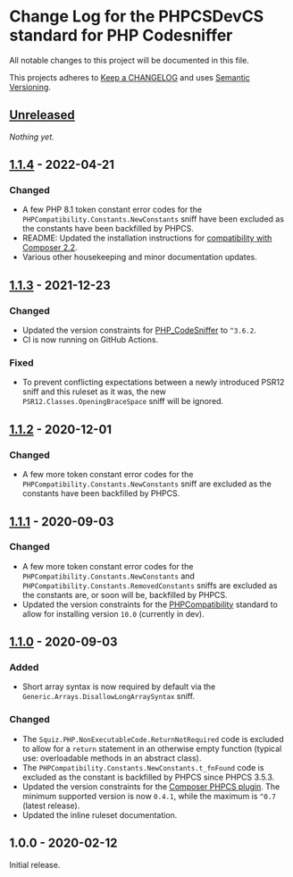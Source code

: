 # Change Log for the PHPCSDevCS standard for PHP Codesniffer

All notable changes to this project will be documented in this file.

This projects adheres to [Keep a CHANGELOG](http://keepachangelog.com/) and uses [Semantic Versioning](http://semver.org/).


## [Unreleased]

_Nothing yet._


## [1.1.4] - 2022-04-21

### Changed
- A few PHP 8.1 token constant error codes for the `PHPCompatibility.Constants.NewConstants` sniff have been excluded as the constants have been backfilled by PHPCS.
- README: Updated the installation instructions for [compatibility with Composer 2.2][composer22announce].
- Various other housekeeping and minor documentation updates.

[composer22announce]: https://blog.packagist.com/composer-2-2/#more-secure-plugin-execution

## [1.1.3] - 2021-12-23

### Changed
- Updated the version constraints for [PHP_CodeSniffer] to `^3.6.2`.
- CI is now running on GitHub Actions.

### Fixed
- To prevent conflicting expectations between a newly introduced PSR12 sniff and this ruleset as it was, the new `PSR12.Classes.OpeningBraceSpace` sniff will be ignored.

## [1.1.2] - 2020-12-01

### Changed
- A few more token constant error codes for the `PHPCompatibility.Constants.NewConstants` sniff are excluded as the constants have been backfilled by PHPCS.

## [1.1.1] - 2020-09-03

### Changed
- A few more token constant error codes for the `PHPCompatibility.Constants.NewConstants` and `PHPCompatibility.Constants.RemovedConstants` sniffs are excluded as the constants are, or soon will be, backfilled by PHPCS.
- Updated the version constraints for the [PHPCompatibility] standard to allow for installing version `10.0` (currently in dev).

## [1.1.0] - 2020-09-03

### Added
- Short array syntax is now required by default via the `Generic.Arrays.DisallowLongArraySyntax` sniff.

### Changed
- The `Squiz.PHP.NonExecutableCode.ReturnNotRequired` code is excluded to allow for a `return` statement in an otherwise empty function (typical use: overloadable methods in an abstract class).
- The `PHPCompatibility.Constants.NewConstants.t_fnFound` code is excluded as the constant is backfilled by PHPCS since PHPCS 3.5.3.
- Updated the version constraints for the [Composer PHPCS plugin]. The minimum supported version is now `0.4.1`, while the maximum is `^0.7` (latest release).
- Updated the inline ruleset documentation.

## 1.0.0 - 2020-02-12

Initial release.

[Composer PHPCS plugin]: https://github.com/PHPCSStandards/composer-installer
[PHP_CodeSniffer]: https://github.com/squizlabs/php_codesniffer/
[PHPCompatibility]: https://github.com/PHPCompatibility/PHPCompatibility

[Unreleased]: https://github.com/PHPCSStandards/PHPCSDevCS/compare/master...HEAD
[1.1.4]: https://github.com/PHPCSStandards/PHPCSDevCS/compare/1.1.3...1.1.4
[1.1.3]: https://github.com/PHPCSStandards/PHPCSDevCS/compare/1.1.2...1.1.3
[1.1.2]: https://github.com/PHPCSStandards/PHPCSDevCS/compare/1.1.1...1.1.2
[1.1.1]: https://github.com/PHPCSStandards/PHPCSDevCS/compare/1.1.0...1.1.1
[1.1.0]: https://github.com/PHPCSStandards/PHPCSDevCS/compare/1.0.0...1.1.0
